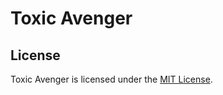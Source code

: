 # Toxic Avenger

## License

Toxic Avenger is licensed under the [MIT License](http://www.opensource.org/licenses/mit-license.php).